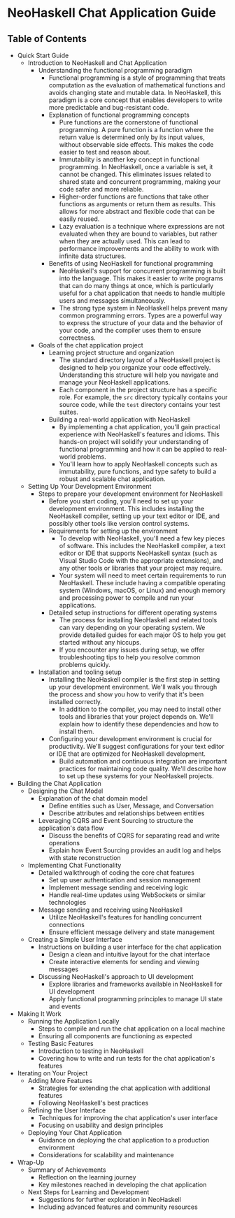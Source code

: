 # NeoHaskell Chat Application Guide

## Table of Contents

- Quick Start Guide
  - Introduction to NeoHaskell and Chat Application
    - Understanding the functional programming paradigm
      - Functional programming is a style of programming that treats computation as the evaluation of mathematical functions and avoids changing state and mutable data. In NeoHaskell, this paradigm is a core concept that enables developers to write more predictable and bug-resistant code.
      - Explanation of functional programming concepts
        - Pure functions are the cornerstone of functional programming. A pure function is a function where the return value is determined only by its input values, without observable side effects. This makes the code easier to test and reason about.
        - Immutability is another key concept in functional programming. In NeoHaskell, once a variable is set, it cannot be changed. This eliminates issues related to shared state and concurrent programming, making your code safer and more reliable.
        - Higher-order functions are functions that take other functions as arguments or return them as results. This allows for more abstract and flexible code that can be easily reused.
        - Lazy evaluation is a technique where expressions are not evaluated when they are bound to variables, but rather when they are actually used. This can lead to performance improvements and the ability to work with infinite data structures.
      - Benefits of using NeoHaskell for functional programming
        - NeoHaskell's support for concurrent programming is built into the language. This makes it easier to write programs that can do many things at once, which is particularly useful for a chat application that needs to handle multiple users and messages simultaneously.
        - The strong type system in NeoHaskell helps prevent many common programming errors. Types are a powerful way to express the structure of your data and the behavior of your code, and the compiler uses them to ensure correctness.
    - Goals of the chat application project
      - Learning project structure and organization
        - The standard directory layout of a NeoHaskell project is designed to help you organize your code effectively. Understanding this structure will help you navigate and manage your NeoHaskell applications.
        - Each component in the project structure has a specific role. For example, the `src` directory typically contains your source code, while the `test` directory contains your test suites.
      - Building a real-world application with NeoHaskell
        - By implementing a chat application, you'll gain practical experience with NeoHaskell's features and idioms. This hands-on project will solidify your understanding of functional programming and how it can be applied to real-world problems.
        - You'll learn how to apply NeoHaskell concepts such as immutability, pure functions, and type safety to build a robust and scalable chat application.
  - Setting Up Your Development Environment
    - Steps to prepare your development environment for NeoHaskell
      - Before you start coding, you'll need to set up your development environment. This includes installing the NeoHaskell compiler, setting up your text editor or IDE, and possibly other tools like version control systems.
      - Requirements for setting up the environment
        - To develop with NeoHaskell, you'll need a few key pieces of software. This includes the NeoHaskell compiler, a text editor or IDE that supports NeoHaskell syntax (such as Visual Studio Code with the appropriate extensions), and any other tools or libraries that your project may require.
        - Your system will need to meet certain requirements to run NeoHaskell. These include having a compatible operating system (Windows, macOS, or Linux) and enough memory and processing power to compile and run your applications.
      - Detailed setup instructions for different operating systems
        - The process for installing NeoHaskell and related tools can vary depending on your operating system. We provide detailed guides for each major OS to help you get started without any hiccups.
        - If you encounter any issues during setup, we offer troubleshooting tips to help you resolve common problems quickly.
    - Installation and tooling setup
      - Installing the NeoHaskell compiler is the first step in setting up your development environment. We'll walk you through the process and show you how to verify that it's been installed correctly.
        - In addition to the compiler, you may need to install other tools and libraries that your project depends on. We'll explain how to identify these dependencies and how to install them.
      - Configuring your development environment is crucial for productivity. We'll suggest configurations for your text editor or IDE that are optimized for NeoHaskell development.
        - Build automation and continuous integration are important practices for maintaining code quality. We'll describe how to set up these systems for your NeoHaskell projects.
- Building the Chat Application
  - Designing the Chat Model
    - Explanation of the chat domain model
      - Define entities such as User, Message, and Conversation
      - Describe attributes and relationships between entities
    - Leveraging CQRS and Event Sourcing to structure the application's data flow
      - Discuss the benefits of CQRS for separating read and write operations
      - Explain how Event Sourcing provides an audit log and helps with state reconstruction
  - Implementing Chat Functionality
    - Detailed walkthrough of coding the core chat features
      - Set up user authentication and session management
      - Implement message sending and receiving logic
      - Handle real-time updates using WebSockets or similar technologies
    - Message sending and receiving using NeoHaskell
      - Utilize NeoHaskell's features for handling concurrent connections
      - Ensure efficient message delivery and state management
  - Creating a Simple User Interface
    - Instructions on building a user interface for the chat application
      - Design a clean and intuitive layout for the chat interface
      - Create interactive elements for sending and viewing messages
    - Discussing NeoHaskell's approach to UI development
      - Explore libraries and frameworks available in NeoHaskell for UI development
      - Apply functional programming principles to manage UI state and events
- Making It Work
  - Running the Application Locally
    - Steps to compile and run the chat application on a local machine
    - Ensuring all components are functioning as expected
  - Testing Basic Features
    - Introduction to testing in NeoHaskell
    - Covering how to write and run tests for the chat application's features
- Iterating on Your Project
  - Adding More Features
    - Strategies for extending the chat application with additional features
    - Following NeoHaskell's best practices
  - Refining the User Interface
    - Techniques for improving the chat application's user interface
    - Focusing on usability and design principles
  - Deploying Your Chat Application
    - Guidance on deploying the chat application to a production environment
    - Considerations for scalability and maintenance
- Wrap-Up
  - Summary of Achievements
    - Reflection on the learning journey
    - Key milestones reached in developing the chat application
  - Next Steps for Learning and Development
    - Suggestions for further exploration in NeoHaskell
    - Including advanced features and community resources
